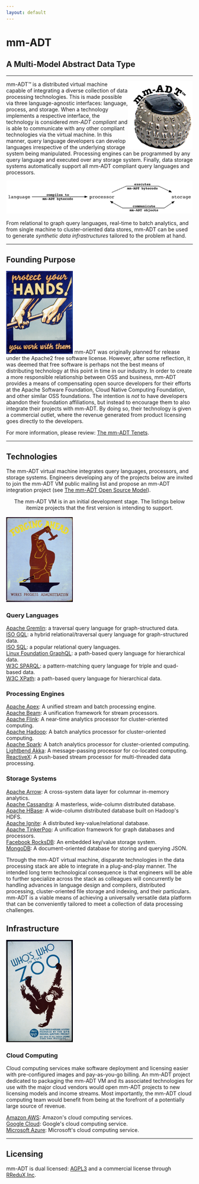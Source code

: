 ```yaml
---
layout: default
---
```


# mm-ADT
## A Multi-Model Abstract Data Type

---

<img src="assets/images/mm-adt-logo.png" alt="mm-ADT" width="175" style="float:right;"/> mm-ADT&#8482; is a distributed virtual machine capable of integrating a diverse collection of data processing technologies. This is made possible via three language-agnostic interfaces: language, process, and storage. When a technology implements a respective interface, the technology is considered _mm-ADT compliant_ and is able to communicate with any other compliant technologies via the virtual machine. In this manner, query language developers can develop languages irrespective of the underlying storage system being manipulated. Processing engines can be programmed by any query language and executed over any storage system. Finally, data storage systems automatically support all mm-ADT compliant query languages and processors.

<img src="assets/images/lang-proc-store.png" alt="mm-ADT Components" width="700" />

From relational to graph query languages, real-time to batch analytics, and from single machine to cluster-oriented data stores, mm-ADT can be used to generate _synthetic data infrastructures_ tailored to the problem at hand.

---

## Founding Purpose

<rimg><a href="assets/images/posters/protect-your-hands.jpg"><img src="assets/images/posters/protect-your-hands.jpg" width="180"/></a></rimg> mm-ADT was originally planned for release under the Apache2 free software license. However, after some reflection, it was deemed that free software is perhaps not the best means of distributing technology at this point in time in our industry. In order to create a more responsible relationship between OSS and business, mm-ADT provides a means of compensating open source developers for their efforts at the Apache Software Foundation, Cloud Native Computing Foundation, and other similar OSS foundations. The intention is _not_ to have developers abandon their foundation affiliations, but instead to encourage them to also integrate their projects with mm-ADT. By doing so, their technology is given a commercial outlet, where the revenue generated from product licensing goes directly to the developers.

For more information, please review: <a href="tenets.html">The mm-ADT Tenets</a>.

---

## Technologies
[](#technologies)

The mm-ADT virtual machine integrates query languages, processors, and storage systems. Engineers developing any of the projects below are invited to join the mm-ADT VM public mailing list and propose an mm-ADT integration project (see <a href="model.html">The mm-ADT Open Source Model</a>).

<div class="boxed">
<center>
The mm-ADT VM is in an initial development stage. The listings below itemize projects that the first version is intending to support.
</center>
</div>
<br/>
<rimg><a href="assets/images/posters/forging-ahead.jpg"><img src="assets/images/posters/forging-ahead.jpg" width="180"/></a></rimg> 

### Query Languages

[Apache Gremlin](http://tinkerpop.apache.org/gremlin.html): a traversal query language for graph-structured data.  
[ISO GQL](http://www.gqlstandards.org/): a hybrid relational/traversal query language for graph-structured data.  
[ISO SQL](https://en.wikipedia.org/wiki/SQL): a popular relational query languages.  
[Linux Foundation GraphQL](http://graphql.org/): a path-based query language for hierarchical data.  
[W3C SPARQL](http://www.w3.org/TR/sparql11-query/): a pattern-matching query language for triple and quad-based data.  
[W3C XPath](https://www.w3.org/TR/xpath/all/): a path-based query language for hierarchical data.

### Processing Engines

[Apache Apex](http://apex.apache.org): A unified stream and batch processing engine.  
[Apache Beam](http://beam.apache.org): A unification framework for stream processors.  
[Apache Flink](http://flink.apache.org): A near-time analytics processor for cluster-oriented computing.  
[Apache Hadoop](http://hadoop.apache.org): A batch analytics processor for cluster-oriented computing.  
[Apache Spark](http://spark.apache.org): A batch analytics processor for cluster-oriented computing.  
[Lightbend Akka](http://akka.io): A message-passing processor for co-located computing.  
[ReactiveX](http://reactivex.io/): A push-based stream processor for multi-threaded data processing.

### Storage Systems

[Apache Arrow](http://arrow.apache.org): A cross-system data layer for columnar in-memory analytics.  
[Apache Cassandra](http://cassandra.apache.org): A masterless, wide-column distributed database.  
[Apache HBase](http://hbase.apache.org): A wide-column distributed database built on Hadoop's HDFS.  
[Apache Ignite](http://ignite.apache.org): A distributed key-value/relational database.  
[Apache TinkerPop](http://tinkerpop.apache.org): A unification framework for graph databases and processors.  
[Facebook RocksDB](https://rocksdb.org/): An embedded key/value storage system.  
[MongoDB](https://www.mongodb.com/): A document-oriented database for storing and querying JSON.

Through the mm-ADT virtual machine, disparate technologies in the data processing stack are able to integrate in a plug-and-play manner. The intended long term technological consequence is that engineers will be able to further specialize across the stack as colleagues will concurrently be handling advances in language design and compilers, distributed processing, cluster-oriented file storage and indexing, and their particulars. mm-ADT is a viable means of achieving a universally versatile data platform that can be conveniently tailored to meet a collection of data processing challenges.

## Infrastructure
[](#infrastructure)

<rimg><a href="assets/images/posters/whos-who-in-the-zoo.jpg"><img src="assets/images/posters/whos-who-in-the-zoo.jpg" width="180"/></a></rimg>

### Cloud Computing

Cloud computing services make software deployment and licensing easier with pre-configured images and pay-as-you-go billing. An mm-ADT project dedicated to packaging the mm-ADT VM and its associated technologies for use with the major cloud vendors would open mm-ADT projects to new licensing models and income streams. Most importantly, the mm-ADT cloud computing team would benefit from being at the forefront of a potentially large source of revenue.

[Amazon AWS](https://aws.amazon.com): Amazon's cloud computing services.  
[Google Cloud](https://cloud.google.com/): Google's cloud computing service.  
[Microsoft Azure](https://azure.microsoft.com/): Microsoft's cloud computing service.  

---

## Licensing

mm-ADT is dual licensed: [AGPL3](https://www.gnu.org/licenses/agpl-3.0.txt) and a commercial license through [RReduX,Inc](http://rredux.com). 

